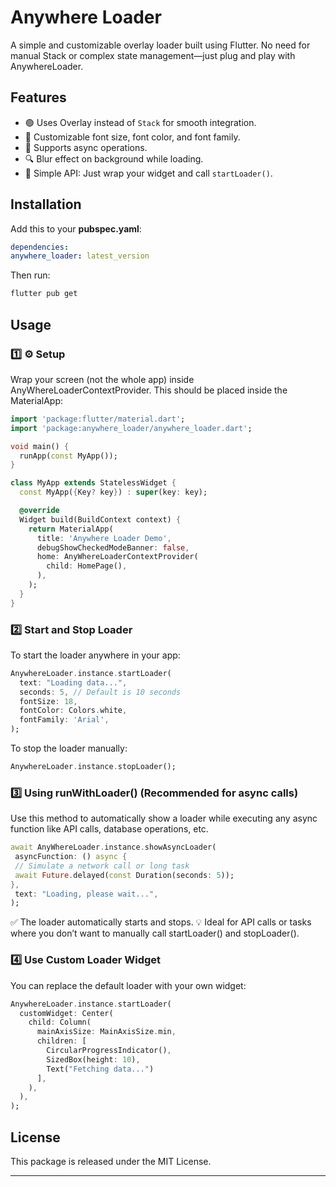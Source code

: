 # Anywhere Loader

A simple and customizable overlay loader built using Flutter. No need for manual Stack or complex state management—just plug and play with AnywhereLoader.

## Features

- 🟢 Uses Overlay instead of `Stack` for smooth integration.
- 🎨 Customizable font size, font color, and font family.
- 🔄 Supports async operations.
- 🔍 Blur effect on background while loading.
- 🚀 Simple API: Just wrap your widget and call `startLoader()`.

## Installation

Add this to your **pubspec.yaml**:

```yaml
dependencies:
anywhere_loader: latest_version
```


Then run:

```sh
flutter pub get
```


## Usage

### 1️⃣ ⚙️ Setup

Wrap your screen (not the whole app) inside AnyWhereLoaderContextProvider. This should be placed inside the MaterialApp:

```dart
import 'package:flutter/material.dart';
import 'package:anywhere_loader/anywhere_loader.dart';

void main() {
  runApp(const MyApp());
}

class MyApp extends StatelessWidget {
  const MyApp({Key? key}) : super(key: key);

  @override
  Widget build(BuildContext context) {
    return MaterialApp(
      title: 'Anywhere Loader Demo',
      debugShowCheckedModeBanner: false,
      home: AnyWhereLoaderContextProvider(
        child: HomePage(),
      ),
    );
  }
}
```


### 2️⃣ Start and Stop Loader

To start the loader anywhere in your app:

```dart
AnywhereLoader.instance.startLoader(
  text: "Loading data...",
  seconds: 5, // Default is 10 seconds
  fontSize: 18,
  fontColor: Colors.white,
  fontFamily: 'Arial',
);
```


To stop the loader manually:

```dart
AnywhereLoader.instance.stopLoader();
```

### 3️⃣ Using runWithLoader() (Recommended for async calls)
Use this method to automatically show a loader while executing any async function like API calls, database operations, etc.
```dart
await AnyWhereLoader.instance.showAsyncLoader(
 asyncFunction: () async {
 // Simulate a network call or long task
 await Future.delayed(const Duration(seconds: 5));
},
 text: "Loading, please wait...",
);
```
✅ The loader automatically starts and stops.
💡 Ideal for API calls or tasks where you don’t want to manually call startLoader() and stopLoader().


### 4️⃣  Use Custom Loader Widget

You can replace the default loader with your own widget:

```dart
AnywhereLoader.instance.startLoader(
  customWidget: Center(
    child: Column(
      mainAxisSize: MainAxisSize.min,
      children: [
        CircularProgressIndicator(),
        SizedBox(height: 10),
        Text("Fetching data...")
      ],
    ),
  ),
);

```


## License

This package is released under the MIT License.

---